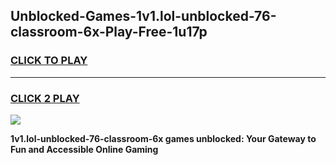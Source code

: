 
## Unblocked-Games-1v1.lol-unblocked-76-classroom-6x-Play-Free-1u17p
<h3>
<a href="https://premium76.site?title=1v1.lol-unblocked-76-classroom-6x&ref=21A">CLICK TO PLAY</a></h3>
<hr>

<h3>
<a href="https://premium76.site?title=1v1.lol-unblocked-76-classroom-6x&ref=21A">CLICK 2 PLAY</a>
  
</h3>

<a href="https://premium76.site?title=1v1.lol-unblocked-76-classroom-6x&ref=21A"><img src="https://clearcache.store/games.png"></a>


**1v1.lol-unblocked-76-classroom-6x games unblocked: Your Gateway to Fun and Accessible Online Gaming**
